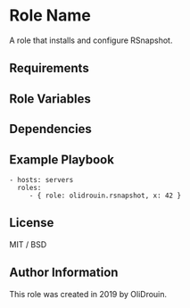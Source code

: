 Role Name
=========

A role that installs and configure RSnapshot. 

Requirements
------------


Role Variables
--------------


Dependencies
------------

Example Playbook
----------------

    - hosts: servers
      roles:
         - { role: olidrouin.rsnapshot, x: 42 }

License
-------

MIT / BSD

Author Information
------------------

This role was created in 2019 by OliDrouin.
